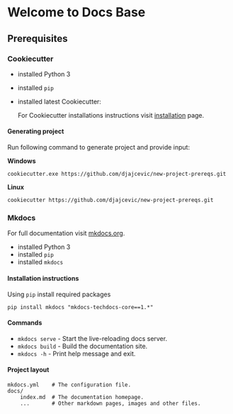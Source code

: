 # Welcome to Docs Base

## Prerequisites

### Cookiecutter

- installed Python 3
- installed `pip`
- installed latest Cookiecutter:
  
    For Cookiecutter installations instructions visit [installation](https://cookiecutter.readthedocs.io/en/stable/installation.html) page.

#### Generating project

Run following command to generate project and provide input:

**Windows**
```shell
cookiecutter.exe https://github.com/djajcevic/new-project-prereqs.git
```
**Linux**
```shell
cookiecutter https://github.com/djajcevic/new-project-prereqs.git
```

### Mkdocs

For full documentation visit [mkdocs.org](https://www.mkdocs.org).

- installed Python 3
- installed `pip`
- installed `mkdocs`

#### Installation instructions

Using `pip` install required packages

```
pip install mkdocs "mkdocs-techdocs-core==1.*"
```

#### Commands

* `mkdocs serve` - Start the live-reloading docs server.
* `mkdocs build` - Build the documentation site.
* `mkdocs -h` - Print help message and exit.

#### Project layout

    mkdocs.yml    # The configuration file.
    docs/
        index.md  # The documentation homepage.
        ...       # Other markdown pages, images and other files.
